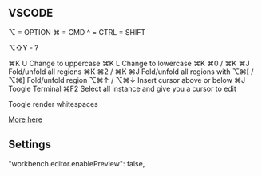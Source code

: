 ## VSCODE

⌥ = OPTION
⌘ = CMD
^ = CTRL
 = SHIFT

⌥⇧Y - ?

⌘K U  					Change to uppercase
⌘K L				 		Change to lowercase
⌘K ⌘0 / ⌘K ⌘J 	Fold/unfold all regions
⌘K ⌘2 / ⌘K ⌘J 	Fold/unfold all regions with
⌥⌘[ / ⌥⌘] 			Fold/unfold region
⌥⌘↑ / ⌥⌘↓  			Insert cursor above or below
⌘J 							Toogle Terminal
⌘F2							Select all instance and give you a cursor to edit

Toogle render whitespaces

[More here](https://code.visualstudio.com/shortcuts/keyboard-shortcuts-macos.pdf)

## Settings

"workbench.editor.enablePreview": false,
